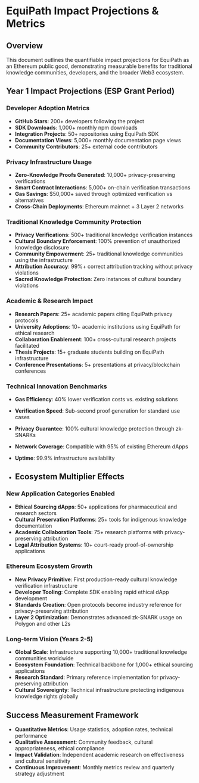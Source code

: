 # EquiPath Impact Projections & Metrics

## Overview
This document outlines the quantifiable impact projections for EquiPath as an Ethereum public good, demonstrating measurable benefits for traditional knowledge communities, developers, and the broader Web3 ecosystem.

## Year 1 Impact Projections (ESP Grant Period)

### Developer Adoption Metrics
- **GitHub Stars**: 200+ developers following the project
- **SDK Downloads**: 1,000+ monthly npm downloads
- **Integration Projects**: 50+ repositories using EquiPath SDK
- **Documentation Views**: 5,000+ monthly documentation page views
- **Community Contributors**: 25+ external code contributors

### Privacy Infrastructure Usage
- **Zero-Knowledge Proofs Generated**: 10,000+ privacy-preserving verifications
- **Smart Contract Interactions**: 5,000+ on-chain verification transactions
- **Gas Savings**: $50,000+ saved through optimized verification vs alternatives
- **Cross-Chain Deployments**: Ethereum mainnet + 3 Layer 2 networks

### Traditional Knowledge Community Protection
- **Privacy Verifications**: 500+ traditional knowledge verification instances
- **Cultural Boundary Enforcement**: 100% prevention of unauthorized knowledge disclosure
- **Community Empowerment**: 25+ traditional knowledge communities using the infrastructure
- **Attribution Accuracy**: 99%+ correct attribution tracking without privacy violations
- **Sacred Knowledge Protection**: Zero instances of cultural boundary violations

### Academic & Research Impact
- **Research Papers**: 25+ academic papers citing EquiPath privacy protocols
- **University Adoptions**: 10+ academic institutions using EquiPath for ethical research
- **Collaboration Enablement**: 100+ cross-cultural research projects facilitated
- **Thesis Projects**: 15+ graduate students building on EquiPath infrastructure
- **Conference Presentations**: 5+ presentations at privacy/blockchain conferences

### Technical Innovation Benchmarks
- **Gas Efficiency**: 40% lower verification costs vs. existing solutions
- **Verification Speed**: Sub-second proof generation for standard use cases
- **Privacy Guarantee**: 100% cultural knowledge protection through zk-SNARKs
- **Network Coverage**: Compatible with 95% of existing Ethereum dApps
- **Uptime**: 99.9% infrastructure availability

- ## Ecosystem Multiplier Effects

### New Application Categories Enabled
- **Ethical Sourcing dApps**: 50+ applications for pharmaceutical and research sectors
- **Cultural Preservation Platforms**: 25+ tools for indigenous knowledge documentation
- **Academic Collaboration Tools**: 75+ research platforms with privacy-preserving attribution
- **Legal Attribution Systems**: 10+ court-ready proof-of-ownership applications

### Ethereum Ecosystem Growth
- **New Privacy Primitive**: First production-ready cultural knowledge verification infrastructure
- **Developer Tooling**: Complete SDK enabling rapid ethical dApp development
- **Standards Creation**: Open protocols become industry reference for privacy-preserving attribution
- **Layer 2 Optimization**: Demonstrates advanced zk-SNARK usage on Polygon and other L2s

### Long-term Vision (Years 2-5)
- **Global Scale**: Infrastructure supporting 10,000+ traditional knowledge communities worldwide
- **Ecosystem Foundation**: Technical backbone for 1,000+ ethical sourcing applications
- **Research Standard**: Primary reference implementation for privacy-preserving attribution
- **Cultural Sovereignty**: Technical infrastructure protecting indigenous knowledge rights globally

## Success Measurement Framework
- **Quantitative Metrics**: Usage statistics, adoption rates, technical performance
- **Qualitative Assessment**: Community feedback, cultural appropriateness, ethical compliance
- **Impact Validation**: Independent academic research on effectiveness and cultural sensitivity
- **Continuous Improvement**: Monthly metrics review and quarterly strategy adjustment
